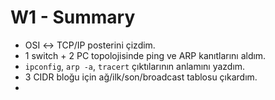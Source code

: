 # W1 - Summary
- OSI ↔ TCP/IP posterini çizdim.
- 1 switch + 2 PC topolojisinde ping ve ARP kanıtlarını aldım.
- `ipconfig`, `arp -a`, `tracert` çıktılarının anlamını yazdım.
- 3 CIDR bloğu için ağ/ilk/son/broadcast tablosu çıkardım.
- 
